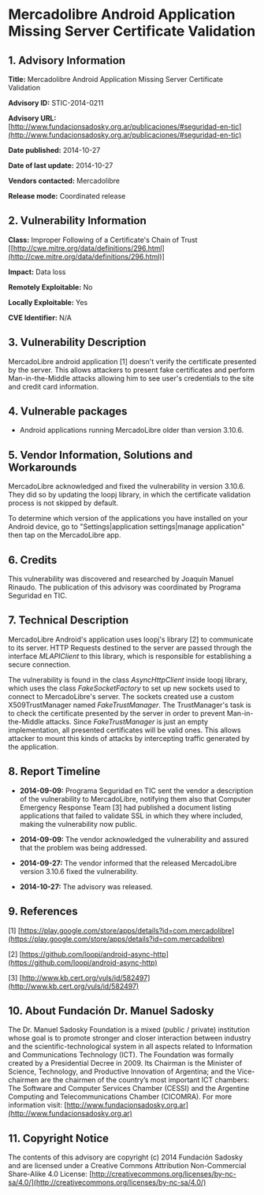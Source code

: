 
# Mercadolibre Android Application Missing Server Certificate Validation


## 1. Advisory Information

**Title:** Mercadolibre Android Application Missing Server Certificate Validation

**Advisory ID:** STIC-2014-0211

**Advisory URL:** [http://www.fundacionsadosky.org.ar/publicaciones/#seguridad-en-tic](http://www.fundacionsadosky.org.ar/publicaciones/#seguridad-en-tic)

**Date published:** 2014-10-27

**Date of last update:** 2014-10-27

**Vendors contacted:** Mercadolibre

**Release mode:** Coordinated release



## 2. Vulnerability Information

**Class:** Improper Following of a Certificate's Chain of Trust [[http://cwe.mitre.org/data/definitions/296.html](http://cwe.mitre.org/data/definitions/296.html)]

**Impact:** Data loss

**Remotely Exploitable:** No

**Locally Exploitable:** Yes

**CVE Identifier:** N/A



## 3. Vulnerability Description
 
MercadoLibre android application [1] doesn't verify the certificate presented by the server. 
This allows attackers to present fake certificates and perform Man-in-the-Middle attacks allowing him to see user's credentials to the site and credit card information.


## 4. Vulnerable packages

* Android applications running MercadoLibre older than version 3.10.6.

## 5. Vendor Information, Solutions and Workarounds
 
MercadoLibre acknowledged and fixed the vulnerability in version 3.10.6. They did so by updating the loopj library, in which the certificate validation process is not skipped by default. 
 
To determine which version of the applications you have installed on your Android device, go to "Settings|application settings|manage application" then tap on the MercadoLibre app.


## 6. Credits

This vulnerability was discovered and researched by Joaquín Manuel Rinaudo. The publication of this advisory was coordinated by Programa Seguridad en TIC. 

## 7. Technical Description

MercadoLibre Android's application uses loopj's library [2] to communicate to its server.
HTTP Requests destined to the server are passed through the interface _MLAPIClient_ to this library, which is responsible for establishing a secure connection. 

The vulnerability is found in the class _AsyncHttpClient_ inside loopj library, which uses the class _FakeSocketFactory_ to set up new sockets used to connect to MercadoLibre's server. The sockets created use a custom X509TrustManager named _FakeTrustManager_. The TrustManager's task is to check the certificate presented by the server in order to prevent Man-in-the-Middle attacks. Since _FakeTrustManager_ is just an empty implementation, all presented certificates will be valid ones. This allows attacker to mount this kinds of attacks by intercepting traffic generated by the application. 


## 8. Report Timeline

* **2014-09-09:** Programa Seguridad en TIC sent the vendor a description of the vulnerability to MercadoLibre, notifying them also that Computer Emergency Response Team [3] had published a document listing applications that failed to validate SSL in which they where included, making the vulnerability now public.
        
* **2014-09-09:** 
           The vendor acknowledged the vulnerability and assured that the problem was being addressed.
        
* **2014-09-27:** 
           The vendor informed that the released MercadoLibre version 3.10.6 fixed the vulnerability.  
        
* **2014-10-27:** 
        The advisory was released.
        

## 9. References

[1] [https://play.google.com/store/apps/details?id=com.mercadolibre](https://play.google.com/store/apps/details?id=com.mercadolibre)

[2] [https://github.com/loopj/android-async-http](https://github.com/loopj/android-async-http)

[3] [http://www.kb.cert.org/vuls/id/582497](http://www.kb.cert.org/vuls/id/582497)

## 10. About Fundación Dr. Manuel Sadosky

The Dr. Manuel Sadosky Foundation is a mixed (public / private) institution whose goal is to promote stronger and closer interaction between industry and the scientific-technological system in all aspects related to Information and Communications Technology (ICT). The Foundation was formally created by a Presidential Decree in 2009. Its Chairman is the Minister of Science, Technology, and Productive Innovation of Argentina; and the Vice-chairmen are the chairmen of the country’s most important ICT chambers: The Software and Computer Services Chamber (CESSI) and the Argentine Computing and Telecommunications Chamber (CICOMRA). For more information visit: [http://www.fundacionsadosky.org.ar](http://www.fundacionsadosky.org.ar)

## 11. Copyright Notice

The contents of this advisory are copyright (c) 2014 Fundación Sadosky and are licensed under a Creative Commons Attribution Non-Commercial Share-Alike 4.0 License: [http://creativecommons.org/licenses/by-nc-sa/4.0/](http://creativecommons.org/licenses/by-nc-sa/4.0/)
